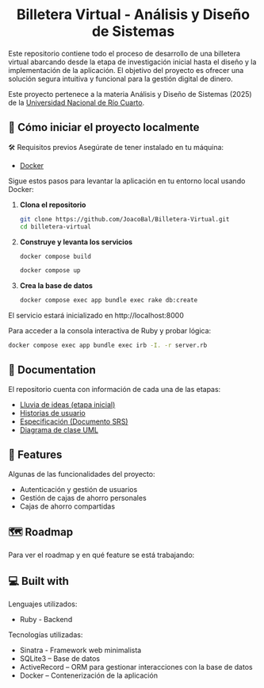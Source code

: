 <h1 align="center" id="title">Billetera Virtual - Análisis y Diseño de Sistemas</h1>

<p id="description">Este repositorio contiene todo el proceso de desarrollo de una billetera virtual abarcando desde la etapa de investigación inicial hasta el diseño y la implementación de la aplicación. El objetivo del proyecto es ofrecer una solución segura intuitiva y funcional para la gestión digital de dinero.</p>

Este proyecto pertenece a la materia Análisis y Diseño de Sistemas (2025) de la <a href="https://www.unrc.edu.ar">Universidad Nacional de Río Cuarto</a>.

<h2>🚀 Cómo iniciar el proyecto localmente</h2>

🛠️ Requisitos previos
Asegúrate de tener instalado en tu máquina:
* <a href="https://www.docker.com/get-started/">Docker</a>

Sigue estos pasos para levantar la aplicación en tu entorno local usando Docker:

1. **Clona el repositorio**
   ```bash
   git clone https://github.com/JoacoBal/Billetera-Virtual.git
   cd billetera-virtual
2. **Construye y levanta los servicios**
   ```bash
   docker compose build
   ```
   ```bash
   docker compose up
   ```
3. **Crea la base de datos**
   ```bash
   docker compose exec app bundle exec rake db:create
   ```

El servicio estará inicializado en http://localhost:8000

Para acceder a la consola interactiva de Ruby y probar lógica:
```bash
docker compose exec app bundle exec irb -I. -r server.rb
```


<h2>📖 Documentation </h2>

 El repositorio cuenta con información de cada una de las etapas:

*  <a href="docs/ideas.md">Lluvia de ideas (etapa inicial)</a>
*  <a href="docs/Billetera virtual - HistoryUsers.pdf">Historias de usuario</a>
*  <a href="docs/Billetera virtual - Proyecto AyDS 2025.pdf">Especificación (Documento SRS)</a>
*  <a href="docs/diagrama_uml.svg">Diagrama de clase UML</a> 
<h2>🧐 Features</h2>

Algunas de las funcionalidades del proyecto:

*   Autenticación y gestión de usuarios
*   Gestión de cajas de ahorro personales
*   Cajas de ahorro compartidas

<h2>🗺️ Roadmap </h2>
 
 Para ver el roadmap y en qué feature se está trabajando:

  
<h2>💻 Built with</h2>

Lenguajes utilizados:

*   Ruby - Backend

Tecnologías utilizadas:

*   Sinatra - Framework web minimalista
*   SQLite3 – Base de datos
*   ActiveRecord – ORM para gestionar interacciones con la base de datos
*   Docker – Contenerización de la aplicación

